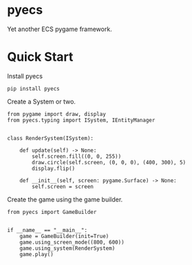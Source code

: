 # pyecs

Yet another ECS pygame framework.

# Quick Start

Install pyecs

```
pip install pyecs
```

Create a System or two.

```
from pygame import draw, display
from pyecs.typing import ISystem, IEntityManager


class RenderSystem(ISystem):

    def update(self) -> None:
        self.screen.fill((0, 0, 255))
        draw.circle(self.screen, (0, 0, 0), (400, 300), 5)
        display.flip()

    def __init__(self, screen: pygame.Surface) -> None:
        self.screen = screen
```

Create the game using the game builder.

```
from pyecs import GameBuilder


if __name__ == "__main__":
    game = GameBuilder(init=True)
    game.using_screen_mode((800, 600))
    game.using_system(RenderSystem)
    game.play()
```
